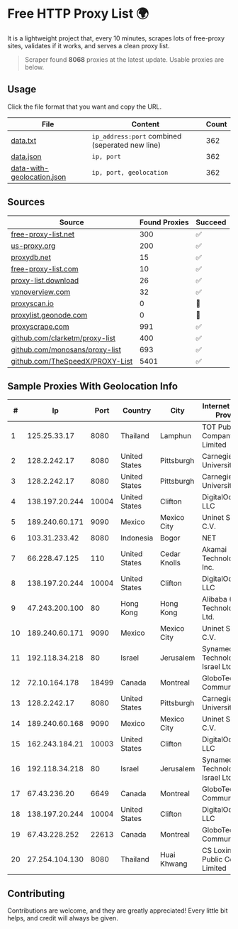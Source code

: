 
# Free HTTP Proxy List 🌍

It is a lightweight project that, every 10 minutes, scrapes lots of free-proxy sites, validates if it works, and serves a clean proxy list.


> Scraper found **8068** proxies at the latest update. Usable proxies are below.

## Usage

Click the file format that you want and copy the URL.


|File|Content|Count|
|----|-------|-----|
|[data.txt](https://raw.githubusercontent.com/themiralay/Proxy-List-World/master/data.txt)|`ip_address:port` combined (seperated new line)|362|
|[data.json](https://raw.githubusercontent.com/themiralay/Proxy-List-World/master/data.json)|`ip, port`|362|
|[data-with-geolocation.json](https://raw.githubusercontent.com/themiralay/Proxy-List-World/master/data-with-geolocation.json)|`ip, port, geolocation`|362|

## Sources

|Source|Found Proxies|Succeed|
|------|-------------|-------|
|[free-proxy-list.net](https://free-proxy-list.net)|300|✅|
|[us-proxy.org](https://www.us-proxy.org)|200|✅|
|[proxydb.net](http://proxydb.net)|15|✅|
|[free-proxy-list.com](https://free-proxy-list.com/?page=&port=&type%5B%5D=http&type%5B%5D=https&up_time=0&search=Search)|10|✅|
|[proxy-list.download](https://www.proxy-list.download/HTTP)|26|✅|
|[vpnoverview.com](https://vpnoverview.com/privacy/anonymous-browsing/free-proxy-servers)|32|✅|
|[proxyscan.io](https://www.proxyscan.io)|0|🚫|
|[proxylist.geonode.com](https://proxylist.geonode.com/api/proxy-list?limit=300&page=1&sort_by=lastChecked&sort_type=desc&protocols=http,https)|0|🚫|
|[proxyscrape.com](https://api.proxyscrape.com/v2/?request=displayproxies&protocol=http&timeout=10000&country=all&ssl=all&anonymity=all)|991|✅|
|[github.com/clarketm/proxy-list](https://raw.githubusercontent.com/clarketm/proxy-list/master/proxy-list-raw.txt)|400|✅|
|[github.com/monosans/proxy-list](https://raw.githubusercontent.com/monosans/proxy-list/main/proxies/http.txt)|693|✅|
|[github.com/TheSpeedX/PROXY-List](https://raw.githubusercontent.com/TheSpeedX/PROXY-List/master/http.txt)|5401|✅|


## Sample Proxies With Geolocation Info

|#|Ip|Port|Country|City|Internet Service Provider|
|-|--|----|-------|----|-------------------------|
|1|125.25.33.17|8080|Thailand|Lamphun|TOT Public Company Limited|
|2|128.2.242.17|8080|United States|Pittsburgh|Carnegie Mellon University|
|3|128.2.242.17|8080|United States|Pittsburgh|Carnegie Mellon University|
|4|138.197.20.244|10004|United States|Clifton|DigitalOcean, LLC|
|5|189.240.60.171|9090|Mexico|Mexico City|Uninet S.A. de C.V.|
|6|103.31.233.42|8080|Indonesia|Bogor|NET|
|7|66.228.47.125|110|United States|Cedar Knolls|Akamai Technologies, Inc.|
|8|138.197.20.244|10004|United States|Clifton|DigitalOcean, LLC|
|9|47.243.200.100|80|Hong Kong|Hong Kong|Alibaba (US) Technology Co., Ltd.|
|10|189.240.60.171|9090|Mexico|Mexico City|Uninet S.A. de C.V.|
|11|192.118.34.218|80|Israel|Jerusalem|Synamedia Technologies Israel Ltd|
|12|72.10.164.178|18499|Canada|Montreal|GloboTech Communications|
|13|128.2.242.17|8080|United States|Pittsburgh|Carnegie Mellon University|
|14|189.240.60.168|9090|Mexico|Mexico City|Uninet S.A. de C.V.|
|15|162.243.184.21|10003|United States|Clifton|DigitalOcean, LLC|
|16|192.118.34.218|80|Israel|Jerusalem|Synamedia Technologies Israel Ltd|
|17|67.43.236.20|6649|Canada|Montreal|GloboTech Communications|
|18|138.197.20.244|10004|United States|Clifton|DigitalOcean, LLC|
|19|67.43.228.252|22613|Canada|Montreal|GloboTech Communications|
|20|27.254.104.130|8080|Thailand|Huai Khwang|CS Loxinfo Public Company Limited|



## Contributing

Contributions are welcome, and they are greatly appreciated! Every
little bit helps, and credit will always be given.

